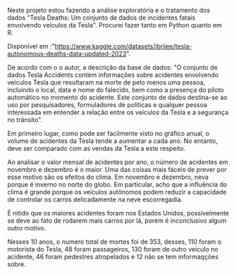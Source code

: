 Neste projeto estou fazendo a análise exploratória e o tratamento dos dados "Tesla Deaths: Um conjunto de dados de incidentes fatais envolvendo veículos da Tesla". Procurei fazer tanto em Python quanto em R.

Disponível em :"https://www.kaggle.com/datasets/ibriiee/tesla-autonomous-deaths-data-updated-2023".

De acordo com o o autor, a descrição da base de dados: "O conjunto de dados Tesla Accidents contém informações sobre acidentes envolvendo veículos Tesla que resultaram na morte de pelo menos uma pessoa, incluindo o local, data e nome do falecido, bem como a presença do piloto automático no momento do acidente. Este conjunto de dados destina-se ao uso por pesquisadores, formuladores de políticas e qualquer pessoa interessada em entender a relação entre os veículos da Tesla e a segurança no trânsito".

Em primeiro lugar, como pode ser facilmente visto no gráfico anual, o volume de acidentes da Tesla tende a aumentar a cada ano. No entanto, deve ser comparado com as vendas da Tesla a este respeito. 

Ao analisar o valor mensal de acidentes por ano, o número de acidentes em novembro e dezembro é o maior. Uma das coisas mais fáceis de prever por esse motivo são os efeitos do clima. Em novembro e dezembro, neva porque é inverno no norte do globo. Em particular, acho que a influência do clima é grande porque os veículos autônomos podem reduzir a capacidade de controlar os carros delicadamente na neve escorregadia.

É nitido que os maiores acidentes foram nos Estados Unidos, possivelmente se deve ao fato de rodarem mais carros por lá, porém é inconclusivo algum outro motivo.

Nesses 10 anos, o numero total de mortes foi de 353, desses, 110 foram o motorista do Tesla, 48 foram passageiros, 130 foram de outro veículo no acidente, 46 foram pedestres atropelados e 12 não se tem informaqções sobre. 
